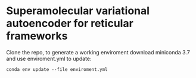 # Superamolecular variational autoencoder for reticular frameworks


Clone the repo, to generate a working enviroment download miniconda 3.7 and use enviroment.yml to update:
```
conda env update --file enviroment.yml
```
